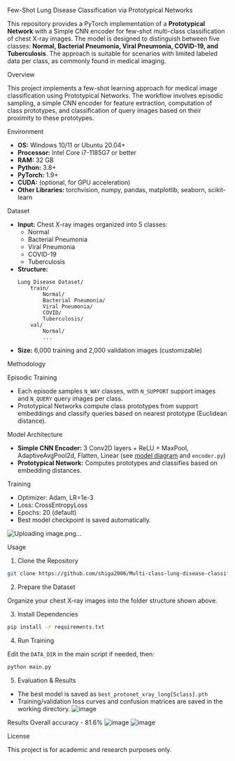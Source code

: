 Few-Shot Lung Disease Classification via Prototypical Networks

This repository provides a PyTorch implementation of a **Prototypical Network** with a Simple CNN encoder for few-shot multi-class classification of chest X-ray images. The model is designed to distinguish between five classes: **Normal, Bacterial Pneumonia, Viral Pneumonia, COVID-19, and Tuberculosis**. The approach is suitable for scenarios with limited labeled data per class, as commonly found in medical imaging.

Overview

This project implements a few-shot learning approach for medical image classification using Prototypical Networks. The workflow involves episodic sampling, a simple CNN encoder for feature extraction, computation of class prototypes, and classification of query images based on their proximity to these prototypes.


Environment

- **OS:** Windows 10/11 or Ubuntu 20.04+
- **Processor:** Intel Core i7-1185G7 or better
- **RAM:** 32 GB
- **Python:** 3.8+
- **PyTorch:** 1.9+
- **CUDA:** (optional, for GPU acceleration)
- **Other Libraries:** torchvision, numpy, pandas, matplotlib, seaborn, scikit-learn

Dataset

- **Input:** Chest X-ray images organized into 5 classes:
    - Normal
    - Bacterial Pneumonia
    - Viral Pneumonia
    - COVID-19
    - Tuberculosis
- **Structure:**  
    ```
    Lung Disease Dataset/
        train/
            Normal/
            Bacterial Pneumonia/
            Viral Pneumonia/
            COVID/
            Tuberculosis/
        val/
            Normal/
            ...
- **Size:** 6,000 training and 2,000 validation images (customizable)

Methodology

Episodic Training

- Each episode samples `N_WAY` classes, with `N_SUPPORT` support images and `N_QUERY` query images per class.
- Prototypical Networks compute class prototypes from support embeddings and classify queries based on nearest prototype (Euclidean distance).

Model Architecture

- **Simple CNN Encoder:** 3 Conv2D layers + ReLU + MaxPool, AdaptiveAvgPool2d, Flatten, Linear (see [model diagram](#) and `encoder.py`)
- **Prototypical Network:** Computes prototypes and classifies based on embedding distances.

Training

- Optimizer: Adam, LR=1e-3
- Loss: CrossEntropyLoss
- Epochs: 20 (default)
- Best model checkpoint is saved automatically.

![Uploading image.png…]()

Usage

1. Clone the Repository

```bash
git clone https://github.com/shiga2006/Multi-class-lung-disease-classification
```

2. Prepare the Dataset

Organize your chest X-ray images into the folder structure shown above.

3. Install Dependencies

```bash
pip install -r requirements.txt
```

4. Run Training

Edit the `DATA_DIR` in the main script if needed, then:

```bash
python main.py
```

5. Evaluation & Results

- The best model is saved as `best_protonet_xray_long[5class].pth`
- Training/validation loss curves and confusion matrices are saved in the working directory.
![image](https://github.com/user-attachments/assets/b3028cb3-f7ae-4e26-81cb-b9c9bd6eb7b3)


Results
Overall accuracy - 81.6%
![image](https://github.com/user-attachments/assets/a2a684c8-9152-48e3-b63d-3b9f6ef8d7c8)
![image](https://github.com/user-attachments/assets/5dc6b90b-415b-4a33-b101-ab87612782b4)





License

This project is for academic and research purposes only.
